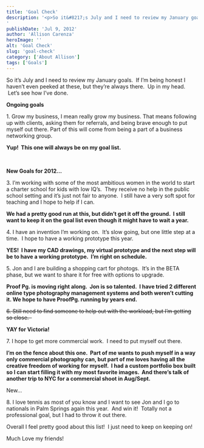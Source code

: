 ```yaml
---
title: 'Goal Check'
description: '<p>So it&#8217;s July and I need to review my January goals.  If I&#8217;m being honest I haven&#8217;t even peeked at [&hellip;]</p>
'
publishDate: 'Jul 9, 2012'
author: 'Allison Carenza'
heroImage: ''
alt: 'Goal Check'
slug: 'goal-check'
category: ['About Allison']
tags: ['Goals']
---
```


<p>So it&#8217;s July and I need to review my January goals.  If I&#8217;m being honest I haven&#8217;t even peeked at these, but they&#8217;re always there.  Up in my head.  Let&#8217;s see how I&#8217;ve done.</p>
<p><strong>Ongoing goals</strong></p>
<p>1. Grow my business, I mean really grow my business. That means following up with clients, asking them for referrals, and being brave enough to put myself out there. Part of this will come from being a part of a business networking group.<strong>  </strong></p>
<p><strong>Yup!  This one will always be on my goal list.</strong></p>
<p>&nbsp;</p>
<p><strong>New Goals for 2012&#8230;</strong></p>
<p>3. I&#8217;m working with some of the most ambitious women in the world to start a charter school for kids with low IQ&#8217;s.  They receive no help in the public school setting and it&#8217;s just not fair to anyone.  I still have a very soft spot for teaching and I hope to help if I can.</p>
<p><strong>We had a pretty good run at this, but didn&#8217;t get it off the ground.  I still want to keep it on the goal list even though it might have to wait a year.</strong></p>
<p>4. I have an invention I&#8217;m working on.  It&#8217;s slow going, but one little step at a time.  I hope to have a working prototype this year.</p>
<p><strong>YES!  I have my CAD drawings, my virtual prototype and the next step will be to have a working prototype.  I&#8217;m right on schedule.</strong></p>
<p>5. Jon and I are building a shopping cart for photogs.  It&#8217;s in the BETA phase, but we want to share it for free with options to upgrade.</p>
<p><strong>Proof Pg. is moving right along.  Jon is so talented.  I have tried 2 different online type photography management systems and both weren&#8217;t cutting it. We hope to have ProofPg. running by years end.</strong></p>
<p><del>6. Still need to find someone to help out with the workload, but I&#8217;m getting so close.  </del></p>
<p><strong>YAY for Victoria!</strong></p>
<p>7. I hope to get more commercial work.  I need to put myself out there.</p>
<p><strong>I&#8217;m on the fence about this one.  Part of me wants to push myself in a way only commercial photography can, but part of me loves having all the creative freedom of working for myself.  I had a custom portfolio box built so I can start filling it with my most favorite images.  And there&#8217;s talk of another trip to NYC for a commercial shoot in Aug/Sept.</strong></p>
<p>New&#8230;</p>
<p>8. I love tennis as most of you know and I want to see Jon and I go to nationals in Palm Springs again this year.  And win it!  Totally not a professional goal, but I had to throw it out there.</p>
<p>Overall I feel pretty good about this list!  I just need to keep on keeping on!</p>
<p>Much Love my friends!</p>
<p>&nbsp;</p>
<p>&nbsp;</p>
